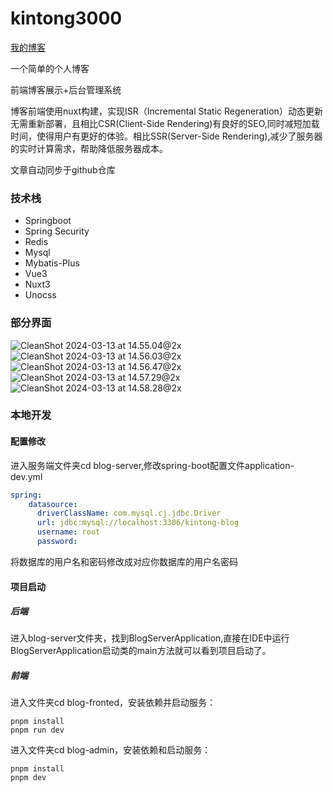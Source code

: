 # kintong3000

[我的博客](https://kintong3000-me.vercel.app/)

一个简单的个人博客

前端博客展示+后台管理系统

博客前端使用nuxt构建，实现ISR（Incremental Static Regeneration）动态更新无需重新部署，且相比CSR(Client-Side Rendering)有良好的SEO,同时减短加载时间，使得用户有更好的体验。相比SSR(Server-Side Rendering),减少了服务器的实时计算需求，帮助降低服务器成本。

文章自动同步于github仓库

### 技术栈
- Springboot
- Spring Security
- Redis
- Mysql
- Mybatis-Plus
- Vue3
- Nuxt3
- Unocss

### 部分界面
![CleanShot 2024-03-13 at 14.55.04@2x](https://cdn.jsdelivr.net/gh/kintong3000/Kintong-Image-Hosting@main/img/CleanShot%202024-03-13%20at%2014.55.04@2x.png)
![CleanShot 2024-03-13 at 14.56.03@2x](https://cdn.jsdelivr.net/gh/kintong3000/Kintong-Image-Hosting@main/img/CleanShot%202024-03-13%20at%2014.56.03@2x.png)
![CleanShot 2024-03-13 at 14.56.47@2x](https://cdn.jsdelivr.net/gh/kintong3000/Kintong-Image-Hosting@main/img/CleanShot%202024-03-13%20at%2014.56.47@2x.png)
![CleanShot 2024-03-13 at 14.57.29@2x](https://cdn.jsdelivr.net/gh/kintong3000/Kintong-Image-Hosting@main/img/CleanShot%202024-03-13%20at%2014.57.29@2x.png)
![CleanShot 2024-03-13 at 14.58.28@2x](https://cdn.jsdelivr.net/gh/kintong3000/Kintong-Image-Hosting@main/img/CleanShot%202024-03-13%20at%2014.58.28@2x.png)


### 本地开发
#### 配置修改
进入服务端文件夹cd blog-server,修改spring-boot配置文件application-dev.yml
```yml
spring:
    datasource:
      driverClassName: com.mysql.cj.jdbc.Driver
      url: jdbc:mysql://localhost:3306/kintong-blog
      username: root
      password: 
```
将数据库的用户名和密码修改成对应你数据库的用户名密码

#### 项目启动
##### 后端
进入blog-server文件夹，找到BlogServerApplication,直接在IDE中运行BlogServerApplication启动类的main方法就可以看到项目启动了。
##### 前端
进入文件夹cd blog-fronted，安装依赖并启动服务：
```shell
pnpm install
pnpm run dev
```
进入文件夹cd blog-admin，安装依赖和启动服务：
```shell
pnpm install
pnpm dev
```
